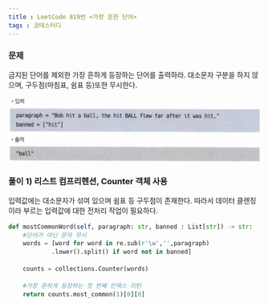 ```yaml
---
title : LeetCode 819번 <가장 흔한 단어>
tags : 코테스터디
---
```


### 문제 
금지된 단어를 제외한 가장 흔하게 등장하는 단어를 출력하라. 대소문자 구분을 하지 않으며, 구두점(마침표, 쉼표 등)또한 무시한다. 

![](/assets/img/2022-06-23-13-43-33.png)
<br/>

### 풀이 1) 리스트 컴프리헨션, Counter 객체 사용 
입력값에는 대소문자가 섞여 있으며 쉼표 등 구두점이 존재한다. 따라서 데이터 클렌징이라 부르는 입력값에 대한 전처리 작업이 필요하다.

```python
def mostCommonWord(self, paragraph: str, banned : List[str]) -> str:
    #단어가 아닌 문자 무시 
    words = [word for word in re.sub(r'\w','',paragraph)
            .lower().split() if word not in banned]

    counts = collections.Counter(words)

    #가장 흔하게 등장하는 첫 번째 인덱스 리턴
    return counts.most_common(1)[0][0]
```